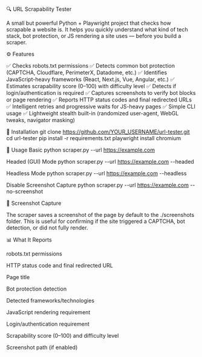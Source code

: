 🔍 URL Scrapability Tester

A small but powerful Python + Playwright project that checks how scrapable a website is.
It helps you quickly understand what kind of tech stack, bot protection, or JS rendering a site uses — before you build a scraper.

⚙️ Features

✅ Checks robots.txt permissions
✅ Detects common bot protection (CAPTCHA, Cloudflare, PerimeterX, Datadome, etc.)
✅ Identifies JavaScript-heavy frameworks (React, Next.js, Vue, Angular, etc.)
✅ Estimates scrapability score (0–100) with difficulty level
✅ Detects if login/authentication is required
✅ Captures screenshots to verify bot blocks or page rendering
✅ Reports HTTP status codes and final redirected URLs
✅ Intelligent retries and progressive waits for JS-heavy pages
✅ Simple CLI usage
✅ Lightweight stealth built-in (randomized user-agent, WebGL tweaks, navigator masking)

🧩 Installation
git clone https://github.com/YOUR_USERNAME/url-tester.git
cd url-tester
pip install -r requirements.txt
playwright install chromium

🏁 Usage
Basic
python scraper.py --url https://example.com

Headed (GUI) Mode
python scraper.py --url https://example.com --headed

Headless Mode
python scraper.py --url https://example.com --headless

Disable Screenshot Capture
python scraper.py --url https://example.com --no-screenshot

📸 Screenshot Capture

The scraper saves a screenshot of the page by default to the ./screenshots folder.
This is useful for confirming if the site triggered a CAPTCHA, bot detection, or did not fully render.

📊 What It Reports

robots.txt permissions

HTTP status code and final redirected URL

Page title

Bot protection detection

Detected frameworks/technologies

JavaScript rendering requirement

Login/authentication requirement

Scrapability score (0–100) and difficulty level

Screenshot path (if enabled)
